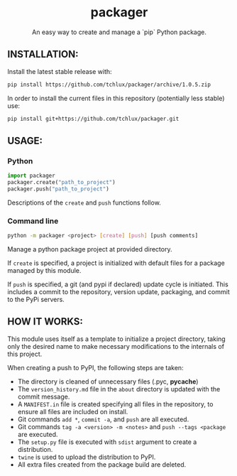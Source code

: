 <p align="center">
  <h1 align="center">packager</h1>
  <p align="center">An easy way to create and manage a `pip` Python package.</p>
</p>


## INSTALLATION:

  Install the latest stable release with:

```bash
pip install https://github.com/tchlux/packager/archive/1.0.5.zip
```

  In order to install the current files in this repository
  (potentially less stable) use:

```bash
pip install git+https://github.com/tchlux/packager.git
```

## USAGE:

### Python

```python
import packager  
packager.create("path_to_project")
packager.push("path_to_project")
```

  Descriptions of the `create` and `push` functions follow.

### Command line

```bash
python -m packager <project> [create] [push] [push comments]
```

  Manage a python package project at provided directory.

  If `create` is specified, a project is initialized with
  default files for a package managed by this module.

  If `push` is specified, a git (and pypi if declared) update
  cycle is initiated. This includes a commit to the repository,
  version update, packaging, and commit to the PyPi servers.

## HOW IT WORKS:

  This module uses itself as a template to initialize a project
  directory, taking only the desired name to make necessary
  modifications to the internals of this project.

  When creating a push to PyPI, the following steps are taken:
  - The directory is cleaned of unnecessary files (.pyc, __pycache__)
  - The `version_history.md` file in the `about` directory is updated with the commit message.
  - A `MANIFEST.in` file is created specifying all files in the repository, to ensure all files are included on install.
  - Git commands `add *`, `commit -a`, and `push` are all executed.
  - Git commands `tag -a <version> -m <notes>` and `push --tags <package` are executed.
  - The `setup.py` file is executed with `sdist` argument to create a distribution.
  - `twine` is used to upload the distribution to PyPI.
  - All extra files created from the package build are deleted.
